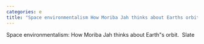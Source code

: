 ```yaml
---
categories: e
title: "Space environmentalism How Moriba Jah thinks about Earths orbit  Slate"
---
```

Space environmentalism: How Moriba Jah thinks about Earth"s orbit.&nbsp;&nbsp;Slate